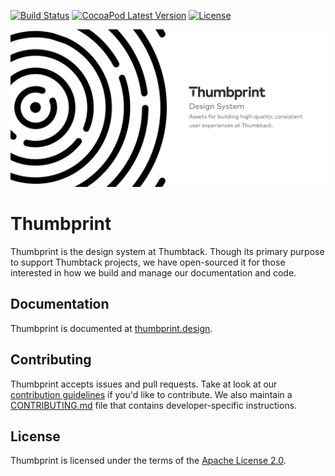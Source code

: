 [![Build Status](https://github.com/thumbtack/thumbprint-ios/actions/workflows/ci.yml/badge.svg?branch=main)](https://github.com/thumbtack/thumbprint-ios/actions/workflows/ci.yml)
[![CocoaPod Latest Version](https://shields.io/cocoapods/v/Thumbprint?color=informational)](https://github.com/thumbtack/thumbprint-ios/releases)
[![License](https://badgen.net/github/license/thumbtack/thumbprint-ios)](https://github.com/thumbtack/thumbprint-ios/blob/main/LICENSE)

![Thumbprint iOS header](./.github/thumbprint-header.png)

# Thumbprint

Thumbprint is the design system at Thumbtack. Though its primary purpose to support Thumbtack projects, we have open-sourced it for those interested in how we build and manage our documentation and code.

## Documentation

Thumbprint is documented at [thumbprint.design](https://thumbprint.design/).

## Contributing

Thumbprint accepts issues and pull requests. Take at look at our [contribution guidelines](https://thumbprint.design/overview/contributing/) if you'd like to contribute. We also maintain a [CONTRIBUTING.md](CONTRIBUTING.md) file that contains developer-specific instructions.

## License

Thumbprint is licensed under the terms of the [Apache License 2.0](LICENSE).
